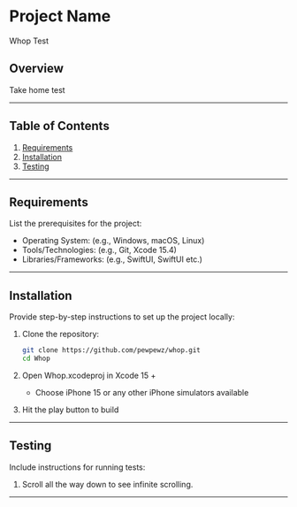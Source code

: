 
# Project Name
Whop Test

## Overview

Take home test

---

## Table of Contents

1. [Requirements](#requirements)  
2. [Installation](#installation)  
3. [Testing](#testing)  

---

## Requirements

List the prerequisites for the project:  

- Operating System: (e.g., Windows, macOS, Linux)  
- Tools/Technologies: (e.g., Git, Xcode 15.4)  
- Libraries/Frameworks: (e.g., SwiftUI, SwiftUI etc.)  

---

## Installation

Provide step-by-step instructions to set up the project locally:  

1. Clone the repository:  
   ```bash
   git clone https://github.com/pewpewz/whop.git
   cd Whop
   ```  

3. Open Whop.xcodeproj in Xcode 15 +
   - Choose iPhone 15 or any other iPhone simulators available
   
4. Hit the play button to build

---

## Testing

Include instructions for running tests:  

1. Scroll all the way down to see infinite scrolling.

---
